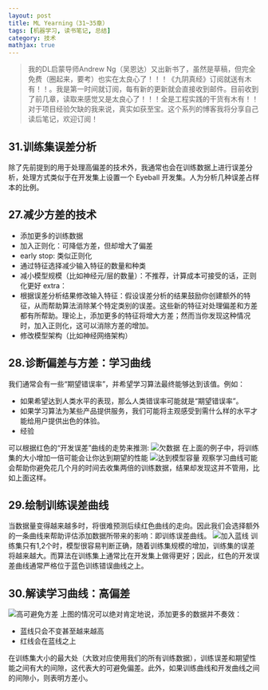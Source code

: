 ```yaml
---
layout: post
title: ML Yearning（31~35章）
tags: [机器学习, 读书笔记, 总结]
category: 技术
mathjax: true
---
```

>我的DL启蒙导师Andrew Ng（吴恩达）又出新书了，虽然是草稿，但完全免费（圈起来，要考）也实在太良心了！！！《九阴真经》订阅就送有木有！！。我是第一时间就订阅，每有新的更新就会直接收到邮件。目前收到了前几章，读取来感觉又是太良心了！！！全是工程实践的干货有木有！！对于项目经验欠缺的我来说，真实如获至宝。这个系列的博客我将分享自己读后笔记，欢迎订阅！

## 31.训练集误差分析
除了先前提到的用于处理高偏差的技术外，我通常也会在训练数据上进行误差分析，处理方式类似于在开发集上设置一个 Eyeball 开发集。人为分析几种误差占样本的比例。

## 27.减少方差的技术
* 添加更多的训练数据
* 加入正则化：可降低方差，但却增大了偏差
* early stop: 类似正则化
* 通过特征选择减少输入特征的数量和种类
* 减小模型规模（比如神经元/层的数量）：不推荐，计算成本可接受的话，正则化更好
extra：
* 根据误差分析结果修改输入特征：假设误差分析的结果鼓励你创建额外的特征，从而帮助算法消除某个特定类别的误差。这些新的特征对处理偏差和方差都有所帮助。理论上，添加更多的特征将增大方差；然而当你发现这种情况时，加入正则化，这可以消除方差的增加。
* 修改模型架构（比如神经网络架构）

## 28.诊断偏差与方差：学习曲线
我们通常会有一些“期望错误率”，并希望学习算法最终能够达到该值。例如：
* 如果希望达到人类水平的表现，那么人类错误率可能就是“期望错误率”。
* 如果学习算法为某些产品提供服务，我们可能将主观感受到需什么样的水平才能给用户提供出色的体验。
* 经验

可以根据红色的“开发误差”曲线的走势来推测:
![欠数据](https://blog-img-1257227635.cos.ap-beijing.myqcloud.com/MLY6-1.png)
在上面的例子中，将训练集的大小增加一倍可能会让你达到期望的性能
![达到模型容量](https://blog-img-1257227635.cos.ap-beijing.myqcloud.com/MLY6-2.png)
观察学习曲线可能会帮助你避免花几个月的时间去收集两倍的训练数据，结果却发现这并不管用，比如上面这样。

## 29.绘制训练误差曲线
当数据量变得越来越多时，将很难预测后续红色曲线的走向。因此我们会选择额外的一条曲线来帮助评估添加数据所带来的影响：即训练误差曲线。
![加入蓝线](https://blog-img-1257227635.cos.ap-beijing.myqcloud.com/MLY6-3.png)
训练集只有1,2个时，模型很容易判断正确，随着训练集规模的增加，训练集的误差将越来越大。而算法在训练集上通常比在开发集上做得更好；因此，红色的开发误差曲线通常严格位于蓝色训练错误曲线之上。
 
## 30.解读学习曲线：高偏差
![高可避免方差](https://blog-img-1257227635.cos.ap-beijing.myqcloud.com/MLY6-4.png)
上图的情况可以绝对肯定地说，添加更多的数据并不奏效：
* 蓝线只会不变甚至越来越高
* 红线会在蓝线之上

在训练集大小的最大处（大致对应使用我们的所有训练数据），训练误差和期望性能之间有大的间隙，这代表大的可避免偏差。此外，如果训练曲线和开发曲线之间的间隙小，则表明方差小。

